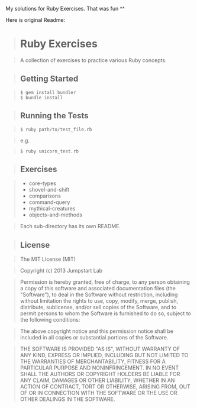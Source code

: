 My solutions for Ruby Exercises. That was fun ^^

Here is original Readme:

> # Ruby Exercises

> A collection of exercises to practice various Ruby concepts.

> ## Getting Started

> ```
> $ gem install bundler
> $ bundle install
> ```

> ## Running the Tests

> ```
> $ ruby path/to/test_file.rb
> ```

> e.g.

> ```
> $ ruby unicorn_test.rb
> ```

> ## Exercises

> * core-types
> * shovel-and-shift
> * comparisons
> * command-query
> * mythical-creatures
> * objects-and-methods

> Each sub-directory has its own README.

> ## License

> The MIT License (MIT)

> Copyright (c) 2013 Jumpstart Lab

> Permission is hereby granted, free of charge, to any person obtaining a copy
> of this software and associated documentation files (the "Software"), to deal
> in the Software without restriction, including without limitation the rights
> to use, copy, modify, merge, publish, distribute, sublicense, and/or sell
> copies of the Software, and to permit persons to whom the Software is
> furnished to do so, subject to the following conditions:

> The above copyright notice and this permission notice shall be included in
> all copies or substantial portions of the Software.

> THE SOFTWARE IS PROVIDED "AS IS", WITHOUT WARRANTY OF ANY KIND, EXPRESS OR
> IMPLIED, INCLUDING BUT NOT LIMITED TO THE WARRANTIES OF MERCHANTABILITY,
> FITNESS FOR A PARTICULAR PURPOSE AND NONINFRINGEMENT. IN NO EVENT SHALL THE
> AUTHORS OR COPYRIGHT HOLDERS BE LIABLE FOR ANY CLAIM, DAMAGES OR OTHER
> LIABILITY, WHETHER IN AN ACTION OF CONTRACT, TORT OR OTHERWISE, ARISING FROM,
> OUT OF OR IN CONNECTION WITH THE SOFTWARE OR THE USE OR OTHER DEALINGS IN
> THE SOFTWARE.
